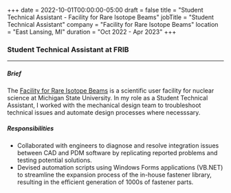 +++
date = 2022-10-01T00:00:00-05:00
draft = false
title = "Student Technical Assistant - Facility for Rare Isotope Beams"
jobTitle = "Student Technical Assistant"
company = "Facility for Rare Isotope Beams"
location = "East Lansing, MI"
duration = "Oct 2022 - Apr 2023"
+++

### Student Technical Assistant at FRIB

***

##### Brief

The [Facility for Rare Isotope Beams](https://frib.msu.edu/) is a scientific user facility for nuclear science at Michigan State University. In my role as a Student Technical Assistant, I worked with the mechanical design team to troubleshoot technical issues and automate design processes where necesssary.

##### Responsibilities

- Collaborated with engineers to diagnose and resolve integration issues between CAD and PDM software by
replicating reported problems and testing potential solutions.
- Devised automation scripts using Windows Forms applications (VB.NET) to streamline the expansion process of
the in-house fastener library, resulting in the efficient generation of 1000s of fastener parts.
